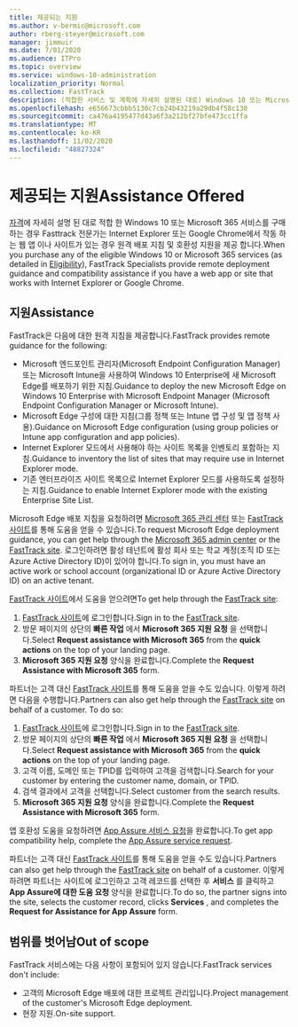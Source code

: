 ```yaml
---
title: 제공되는 지원
ms.author: v-bermic@microsoft.com
author: rberg-steyer@microsoft.com
manager: jimmuir
ms.date: 7/01/2020
ms.audience: ITPro
ms.topic: overview
ms.service: windows-10-administration
localization_priority: Normal
ms.collection: FastTrack
description: (적합한 서비스 및 계획에 자세히 설명된 대로) Windows 10 또는 Microsoft 365 서비스를 구매할 때 FastTrack 전문가는 사용자가 Internet Explorer 또는 Chrome과 호환되는 웹 앱 또는 사이트를 사용하는 경우 원격 배포 지침 및 호환성 지원을 제공합니다.
ms.openlocfilehash: e656673cbbb5130c7cb24b43219a29db4f58c130
ms.sourcegitcommit: ca476a4195477d43a6f3a212bf27bfe473cc1ffa
ms.translationtype: MT
ms.contentlocale: ko-KR
ms.lasthandoff: 11/02/2020
ms.locfileid: "48827324"
---
```

# <a name="assistance-offered"></a><span data-ttu-id="c1585-103">제공되는 지원</span><span class="sxs-lookup"><span data-stu-id="c1585-103">Assistance Offered</span></span>

<span data-ttu-id="c1585-104">[자격](eligibility.md)에 자세히 설명 된 대로 적합 한 Windows 10 또는 Microsoft 365 서비스를 구매 하는 경우 Fasttrack 전문가는 Internet Explorer 또는 Google Chrome에서 작동 하는 웹 앱 이나 사이트가 있는 경우 원격 배포 지침 및 호환성 지원을 제공 합니다.</span><span class="sxs-lookup"><span data-stu-id="c1585-104">When you purchase any of the eligible Windows 10 or Microsoft 365 services (as detailed in [Eligibility](eligibility.md)), FastTrack Specialists provide remote deployment guidance and compatibility assistance if you have a web app or site that works with Internet Explorer or Google Chrome.</span></span> 

## <a name="assistance"></a><span data-ttu-id="c1585-105">지원</span><span class="sxs-lookup"><span data-stu-id="c1585-105">Assistance</span></span>

<span data-ttu-id="c1585-106">FastTrack은 다음에 대한 원격 지침을 제공합니다.</span><span class="sxs-lookup"><span data-stu-id="c1585-106">FastTrack provides remote guidance for the following:</span></span>
- <span data-ttu-id="c1585-107">Microsoft 엔드포인트 관리자(Microsoft Endpoint Configuration Manager) 또는 Microsoft Intune을 사용하여 Windows 10 Enterprise에 새 Microsoft Edge를 배포하기 위한 지침.</span><span class="sxs-lookup"><span data-stu-id="c1585-107">Guidance to deploy the new Microsoft Edge on Windows 10 Enterprise with Microsoft Endpoint Manager (Microsoft Endpoint Configuration Manager or Microsoft Intune).</span></span>
- <span data-ttu-id="c1585-108">Microsoft Edge 구성에 대한 지침(그룹 정책 또는 Intune 앱 구성 및 앱 정책 사용).</span><span class="sxs-lookup"><span data-stu-id="c1585-108">Guidance on Microsoft Edge configuration (using group policies or Intune app configuration and app policies).</span></span>
- <span data-ttu-id="c1585-109">Internet Explorer 모드에서 사용해야 하는 사이트 목록을 인벤토리 포함하는 지침.</span><span class="sxs-lookup"><span data-stu-id="c1585-109">Guidance to inventory the list of sites that may require use in Internet Explorer mode.</span></span>
- <span data-ttu-id="c1585-110">기존 엔터프라이즈 사이트 목록으로 Internet Explorer 모드를 사용하도록 설정하는 지침.</span><span class="sxs-lookup"><span data-stu-id="c1585-110">Guidance to enable Internet Explorer mode with the existing Enterprise Site List.</span></span>

<span data-ttu-id="c1585-111">Microsoft Edge 배포 지침을 요청하려면 [Microsoft 365 관리 센터](https://go.microsoft.com/fwlink/?linkid=2032704) 또는 [FastTrack 사이트](https://go.microsoft.com/fwlink/?linkid=780698)를 통해 도움을 얻을 수 있습니다.</span><span class="sxs-lookup"><span data-stu-id="c1585-111">To request Microsoft Edge deployment guidance, you can get help through the [Microsoft 365 admin center](https://go.microsoft.com/fwlink/?linkid=2032704) or the [FastTrack site](https://go.microsoft.com/fwlink/?linkid=780698).</span></span> <span data-ttu-id="c1585-112">로그인하려면 활성 테넌트에 활성 회사 또는 학교 계정(조직 ID 또는 Azure Active Directory ID)이 있어야 합니다.</span><span class="sxs-lookup"><span data-stu-id="c1585-112">To sign in, you must have an active work or school account (organizational ID or Azure Active Directory ID) on an active tenant.</span></span> 

<span data-ttu-id="c1585-113">[FastTrack 사이트](https://go.microsoft.com/fwlink/?linkid=780698)에서 도움을 얻으려면</span><span class="sxs-lookup"><span data-stu-id="c1585-113">To get help through the [FastTrack site](https://go.microsoft.com/fwlink/?linkid=780698):</span></span> 
1.    <span data-ttu-id="c1585-114">[FastTrack 사이트](https://go.microsoft.com/fwlink/?linkid=780698)에 로그인합니다.</span><span class="sxs-lookup"><span data-stu-id="c1585-114">Sign in to the [FastTrack site](https://go.microsoft.com/fwlink/?linkid=780698).</span></span> 
2.    <span data-ttu-id="c1585-115">방문 페이지의 상단의 **빠른 작업** 에서 **Microsoft 365 지원 요청** 을 선택합니다.</span><span class="sxs-lookup"><span data-stu-id="c1585-115">Select **Request assistance with Microsoft 365** from the **quick actions** on the top of your landing page.</span></span>
3.    <span data-ttu-id="c1585-116">**Microsoft 365 지원 요청** 양식을 완료합니다.</span><span class="sxs-lookup"><span data-stu-id="c1585-116">Complete the **Request Assistance with Microsoft 365** form.</span></span>
  
<span data-ttu-id="c1585-p102">파트너는 고객 대신 [FastTrack 사이트](https://go.microsoft.com/fwlink/?linkid=780698)를 통해 도움을 얻을 수도 있습니다. 이렇게 하려면 다음을 수행합니다.</span><span class="sxs-lookup"><span data-stu-id="c1585-p102">Partners can also get help through the [FastTrack site](https://go.microsoft.com/fwlink/?linkid=780698) on behalf of a customer. To do so:</span></span>
1.    <span data-ttu-id="c1585-119">[FastTrack 사이트](https://go.microsoft.com/fwlink/?linkid=780698)에 로그인합니다.</span><span class="sxs-lookup"><span data-stu-id="c1585-119">Sign in to the [FastTrack site](https://go.microsoft.com/fwlink/?linkid=780698).</span></span> 
2.    <span data-ttu-id="c1585-120">방문 페이지의 상단의 **빠른 작업** 에서 **Microsoft 365 지원 요청** 을 선택합니다.</span><span class="sxs-lookup"><span data-stu-id="c1585-120">Select **Request assistance with Microsoft 365** from the **quick actions** on the top of your landing page.</span></span>
3.    <span data-ttu-id="c1585-121">고객 이름, 도메인 또는 TPID를 입력하여 고객을 검색합니다.</span><span class="sxs-lookup"><span data-stu-id="c1585-121">Search for your customer by entering the customer name, domain, or TPID.</span></span>
4.    <span data-ttu-id="c1585-122">검색 결과에서 고객을 선택합니다.</span><span class="sxs-lookup"><span data-stu-id="c1585-122">Select customer from the search results.</span></span>
5.    <span data-ttu-id="c1585-123">**Microsoft 365 지원 요청** 양식을 완료합니다.</span><span class="sxs-lookup"><span data-stu-id="c1585-123">Complete the **Request Assistance with Microsoft 365** form.</span></span>
 
<span data-ttu-id="c1585-124">앱 호환성 도움을 요청하려면 [App Assure 서비스 요청](https://go.microsoft.com/fwlink/?linkid=2022721)을 완료합니다.</span><span class="sxs-lookup"><span data-stu-id="c1585-124">To get app compatibility help, complete the [App Assure service request](https://go.microsoft.com/fwlink/?linkid=2022721).</span></span>

<span data-ttu-id="c1585-125">파트너는 고객 대신 [FastTrack 사이트](https://go.microsoft.com/fwlink/?linkid=780698)를 통해 도움을 얻을 수도 있습니다.</span><span class="sxs-lookup"><span data-stu-id="c1585-125">Partners can also get help through the [FastTrack site](https://go.microsoft.com/fwlink/?linkid=780698) on behalf of a customer.</span></span> <span data-ttu-id="c1585-126">이렇게 하려면 파트너는 사이트에 로그인하고 고객 레코드를 선택한 후 **서비스** 를 클릭하고 **App Assure에 대한 도움 요청** 양식을 완료합니다.</span><span class="sxs-lookup"><span data-stu-id="c1585-126">To do so, the partner signs into the site, selects the customer record, clicks **Services** , and completes the **Request for Assistance for App Assure** form.</span></span>

## <a name="out-of-scope"></a><span data-ttu-id="c1585-127">범위를 벗어남</span><span class="sxs-lookup"><span data-stu-id="c1585-127">Out of scope</span></span>

<span data-ttu-id="c1585-128">FastTrack 서비스에는 다음 사항이 포함되어 있지 않습니다.</span><span class="sxs-lookup"><span data-stu-id="c1585-128">FastTrack services don't include:</span></span>
- <span data-ttu-id="c1585-129">고객의 Microsoft Edge 배포에 대한 프로젝트 관리입니다.</span><span class="sxs-lookup"><span data-stu-id="c1585-129">Project management of the customer's Microsoft Edge deployment.</span></span>
- <span data-ttu-id="c1585-130">현장 지원.</span><span class="sxs-lookup"><span data-stu-id="c1585-130">On-site support.</span></span>


